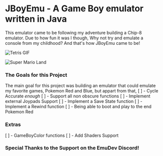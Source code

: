 # JBoyEmu - A Game Boy emulator written in Java
This emulator came to be following my adventure building a Chip-8 emulator. Due to how fun it was I though,
Why not try and emulate a console from my childhood?
And that's how JBoyEmu came to be!

![Tetris GIF][screenshotTetris]

![Super Mario Land][screenshotSuper]

### The Goals for this Project
The main goal for this project was building an emulator that could emulate my favorite games, Pokemon Red and Blue, but appart from that,
[ ] - Cycle Accurate *enough*
[ ] - Support all non obscure functions
[ ] - Implement external Joypads Support
[ ] - Implement a Save State function
[ ] - Implement a Rewind function
[ ] - Being able to boot and play to the end Pokemon Red
### Extras
[ ] - GameBoyColor functions
[ ] - Add Shaders Support

### Special Thanks to the Support on the EmuDev Discord!

 [screenshotTetris]: https://github.com/RodrigoTimoteo/JBoyEmu/blob/master/tetris.gif
 [screenshotSuper]: https://github.com/RodrigoTimoteo/JBoyEmu/blob/master/superMario.gif
